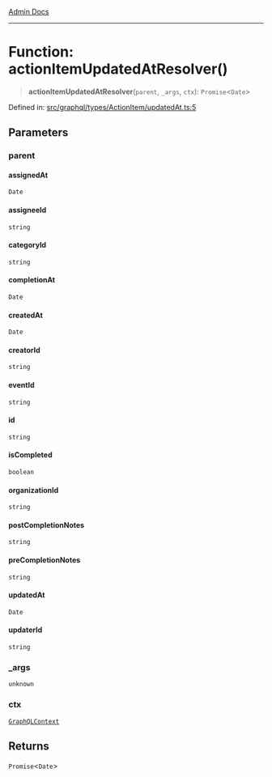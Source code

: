 [Admin Docs](/)

***

# Function: actionItemUpdatedAtResolver()

> **actionItemUpdatedAtResolver**(`parent`, `_args`, `ctx`): `Promise`\<`Date`\>

Defined in: [src/graphql/types/ActionItem/updatedAt.ts:5](https://github.com/PurnenduMIshra129th/talawa-api/blob/89904a627ec60a3b378f6b033f4255df4e9e59ab/src/graphql/types/ActionItem/updatedAt.ts#L5)

## Parameters

### parent

#### assignedAt

`Date`

#### assigneeId

`string`

#### categoryId

`string`

#### completionAt

`Date`

#### createdAt

`Date`

#### creatorId

`string`

#### eventId

`string`

#### id

`string`

#### isCompleted

`boolean`

#### organizationId

`string`

#### postCompletionNotes

`string`

#### preCompletionNotes

`string`

#### updatedAt

`Date`

#### updaterId

`string`

### \_args

`unknown`

### ctx

[`GraphQLContext`](../../../../context/type-aliases/GraphQLContext.md)

## Returns

`Promise`\<`Date`\>
